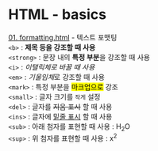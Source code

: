 # HTML - basics

[01. formatting.html](https://github.com/taehvvan/study-note/blob/main/HTML/basics/formatting.html) - 텍스트 포맷팅
<br/>
 `<b>` : <b>제목 등을 강조할 때 사용</b> <br/>
 `<strong>` : 문장 내의 <strong>특정 부분</strong>을 강조할 때 사용 <br/>
 `<i>` : <i>이탤릭체로 바꿀 때 사용</i> <br/>
 `<em>` : <em>기울임체</em>로 강조할 때 사용 <br/>
 `<mark>` : 특정 부분을 <mark>마크업으로</mark> 강조 <br/>
 `<small>` : 글자 크기를 <small>작게</small> 설정 <br/>
 `<del>` : 글자를 <del>지움 표시</del> 할 때 사용 <br/>
 `<ins>` : 글자에 <ins>밑줄 표시</ins> 할 때 사용 <br/>
 `<sub>` : 아래 첨자를 표현할 때 사용 : H<sub>2</sub>O <br/>
 `<sup>` : 위 첨자를 표현할 때 사용 : x<sup>2</sup> <br/> <br/>

